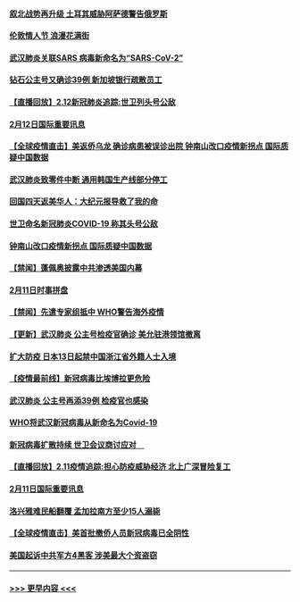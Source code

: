 #### [叙北战势再升级 土耳其威胁阿萨德警告俄罗斯](../pages/prog202/a102775904.md?t=02130844) 
#### [伦敦情人节 浪漫花满街](../pages/prog202/a102775786.md?t=02130844) 
#### [武汉肺炎关联SARS 病毒新命名为“SARS-CoV-2”](../pages/prog202/a102775719.md?t=02130844) 
#### [钻石公主号又确诊39例 新加坡银行疏散员工](../pages/prog202/a102775691.md?t=02130844) 
#### [【直播回放】2.12新冠肺炎追踪:世卫列头号公敌](../pages/prog202/a102775541.md?t=02130844) 
#### [2月12日国际重要讯息](../pages/prog202/a102775437.md?t=02130844) 
#### [【全球疫情直击】美返侨乌龙 确诊病患被误诊出院 钟南山改口疫情新拐点 国际质疑中国数据](../pages/prog202/a102775378.md?t=02130844) 
#### [武汉肺炎致零件中断 通用韩国生产线部分停工](../pages/prog202/a102775365.md?t=02130844) 
#### [回国四天返美华人：大纪元报导救了我的命](../pages/prog202/a102775342.md?t=02130844) 
#### [世卫命名新冠肺炎COVID-19 称其头号公敌](../pages/prog202/a102775196.md?t=02130844) 
#### [钟南山改口疫情新拐点 国际质疑中国数据](../pages/prog202/a102775178.md?t=02130844) 
#### [【禁闻】蓬佩奥披露中共渗透美国内幕](../pages/prog202/a102775129.md?t=02130844) 
#### [2月11日时事拼盘](../pages/prog202/a102775140.md?t=02130844) 
#### [【禁闻】先遣专家组抵中 WHO警告海外疫情](../pages/prog202/a102775112.md?t=02130844) 
#### [【更新】武汉肺炎 公主号检疫官确诊 美允驻港领馆撤离](../pages/prog202/a102770740.md?t=02130844) 
#### [扩大防疫 日本13日起禁中国浙江省外籍人士入境](../pages/prog202/a102775051.md?t=02130844) 
#### [【疫情最前线】新冠病毒比埃博拉更危险](../pages/prog202/a102775043.md?t=02130844) 
#### [武汉肺炎 公主号再添39例 检疫官也感染](../pages/prog202/a102775031.md?t=02130844) 
#### [WHO将武汉新冠病毒从新命名为Covid-19](../pages/prog202/a102774891.md?t=02130844) 
#### [新冠病毒扩散持续 世卫会议商讨应对　](../pages/prog202/a102774850.md?t=02130844) 
#### [【直播回放】2.11疫情追踪:担心防疫威胁经济 北上广深冒险复工](../pages/prog202/a102774741.md?t=02130844) 
#### [2月11日国际重要讯息](../pages/prog202/a102774621.md?t=02130844) 
#### [洛兴雅难民船翻覆 孟加拉南方至少15人溺毙](../pages/prog202/a102774586.md?t=02130844) 
#### [【全球疫情直击】美首批撤侨人员新冠病毒已全阴性](../pages/prog202/a102774523.md?t=02130844) 
#### [美国起诉中共军方4黑客 涉美最大个资盗窃](../pages/prog202/a102774508.md?t=02130844) 

----
#### [ >>> 更早内容 <<< ](../indexes/prog202-earlier.md)
